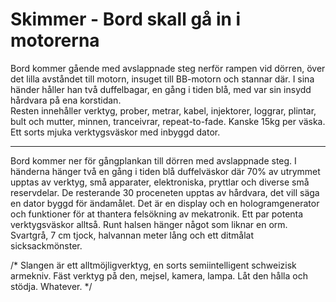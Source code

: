 # Skimmer - Bord skall gå in i motorerna

Bord kommer gående med avslappnade steg nerför rampen vid dörren, över det lilla avståndet till motorn, insuget till BB-motorn och stannar där.  I sina händer håller han två duffelbagar, en gång i tiden blå, med var sin insydd hårdvara på ena korstidan.  
Resten innehåller verktyg, prober, metrar, kabel, injektorer, loggrar, plintar, bult och mutter, minnen, tranceivrar, repeat-to-fade.  Kanske 15kg per väska.  Ett sorts mjuka verktygsväskor med inbyggd dator.

----

Bord kommer ner för gångplankan till dörren med avslappnade steg.  I händerna hänger två en gång i tiden blå duffelväskor där 70% av utrymmet upptas av verktyg, små apparater, elektroniska, pryttlar och diverse små reservdelar.  De resterande 30 proceneten upptas av hårdvara, det vill säga en dator byggd för ändamålet.  Det är en display och en hologramgenerator och funktioner för at thantera felsökning av mekatronik.  Ett par potenta verktygsväskor alltså.
Runt halsen hänger något som liknar en orm.  Svartgrå, 7 cm tjock, halvannan meter lång och ett ditmålat sicksackmönster.

/* Slangen är ett alltmöjligverktyg, en sorts semiintelligent schweizisk armekniv.  Fäst verktyg på den, mejsel, kamera, lampa.  Låt den hålla och stödja.  Whatever. */
